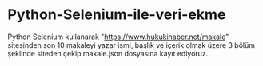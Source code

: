 # Python-Selenium-ile-veri-ekme
Python Selenium kullanarak "https://www.hukukihaber.net/makale" sitesinden son 10 makaleyi yazar ismi, başlık ve içerik olmak üzere 3 bölüm şeklinde siteden çekip makale.json dosyasına kayıt ediyoruz.

